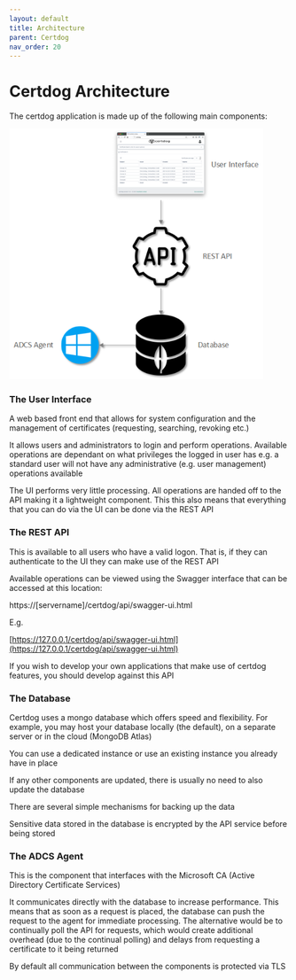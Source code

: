 ```yaml
---
layout: default
title: Architecture
parent: Certdog
nav_order: 20
---
```

# Certdog Architecture

The certdog application is made up of the following main components:

<img src=".\images\architecture1.png" alt="image-20210226140900029" style="zoom:80%;" />

### The User Interface

A web based front end that allows for system configuration and the management of certificates (requesting, searching, revoking etc.)  

It allows users and administrators to login and perform operations. Available operations are dependant on what privileges the logged in user has e.g. a standard user will not have any administrative (e.g. user management) operations available  

The UI performs very little processing. All operations are handed off to the API making it a lightweight component. This this also means that everything that you can do via the UI can be done via the REST API  



### The REST API

This is available to all users who have a valid logon. That is, if they can authenticate to the UI they can make use of the REST API  

Available operations can be viewed using the Swagger interface that can be accessed at this location:

https://[servername]/certdog/api/swagger-ui.html

E.g.

[https://127.0.0.1/certdog/api/swagger-ui.html](https://127.0.0.1/certdog/api/swagger-ui.html)



If you wish to develop your own applications that make use of certdog features, you should develop against this API



### The Database

Certdog uses a mongo database which offers speed and flexibility. For example, you may host your database locally (the default), on a separate server or in the cloud (MongoDB Atlas) 

You can use a dedicated instance or use an existing instance you already have in place

If any other components are updated, there is usually no need to also update the database

There are several simple mechanisms for backing up the data 

Sensitive data stored in the database is encrypted by the API service before being stored



### The ADCS Agent

This is the component that interfaces with the Microsoft CA (Active Directory Certificate Services)  

It communicates directly with the database to increase performance. This means that as soon as a request is placed, the database can push the request to the agent for immediate processing. The alternative would be to continually poll the API for requests, which would create additional overhead (due to the continual polling) and delays from requesting a certificate to it being returned





By default all communication between the components is protected via TLS


